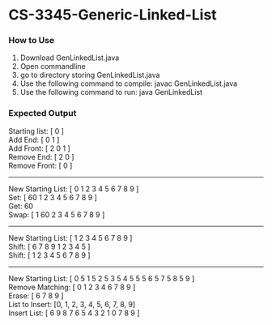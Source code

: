 # CS-3345-Generic-Linked-List

### How to Use

1. Download GenLinkedList.java
2. Open commandline
3. go to directory storing GenLinkedList.java
4. Use the following command to compile: javac GenLinkedList.java
5. Use the following command to run: java GenLinkedList

### Expected Output
Starting list: [ 0 ]  
Add End: [ 0 1 ]  
Add Front: [ 2 0 1 ]  
Remove End: [ 2 0 ]  
Remove Front: [ 0 ]  
___________________________________  

New Starting List: [ 0 1 2 3 4 5 6 7 8 9 ]  
Set: [ 60 1 2 3 4 5 6 7 8 9 ]  
Get: 60  
Swap: [ 1 60 2 3 4 5 6 7 8 9 ]  
___________________________________  

New Starting List: [ 1 2 3 4 5 6 7 8 9 ]  
Shift: [ 6 7 8 9 1 2 3 4 5 ]  
Shift: [ 1 2 3 4 5 6 7 8 9 ]  
___________________________________  

New Starting List: [ 0 5 1 5 2 5 3 5 4 5 5 5 6 5 7 5 8 5 9 ]  
Remove Matching: [ 0 1 2 3 4 6 7 8 9 ]  
Erase: [ 6 7 8 9 ]  
List to Insert: [0, 1, 2, 3, 4, 5, 6, 7, 8, 9]  
Insert List: [ 6 9 8 7 6 5 4 3 2 1 0 7 8 9 ]  
